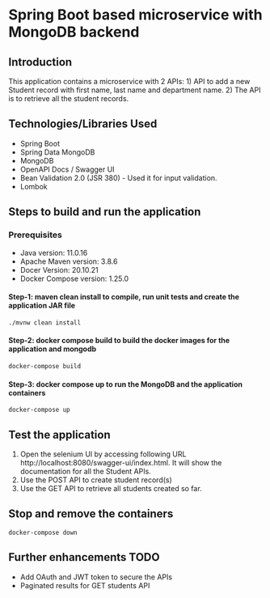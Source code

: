 # Spring Boot based microservice with MongoDB backend

## Introduction
This application contains a microservice with 2 APIs: 
	1) API to add a new Student record with first name, last name and department name. 
	2) The API is to retrieve all the student records.

## Technologies/Libraries Used

- Spring Boot 
- Spring Data MongoDB
- MongoDB
- OpenAPI Docs / Swagger UI
- Bean Validation 2.0 (JSR 380) - Used it for input validation. 
- Lombok

## Steps to build and run the application

### Prerequisites ###

- Java version: 		11.0.16
- Apache Maven version: 	3.8.6
- Docer Version:  		20.10.21
- Docker Compose version:       1.25.0


#### Step-1: maven clean install to compile, run unit tests and create the application JAR file ####

```shell
./mvnw clean install
```
#### Step-2: docker compose build to build the docker images for the application and mongodb ####

```shell
docker-compose build
```
#### Step-3: docker compose up to run the MongoDB and the application containers ####

```shell
docker-compose up
```
## Test the application 
1) Open the selenium UI by accessing following URL http://localhost:8080/swagger-ui/index.html. It will show the documentation for all the Student APIs. 
2) Use the POST API to create student record(s)
3) Use the GET API to retrieve all students created so far. 

## Stop and remove the containers
```shell
docker-compose down
```

## Further enhancements TODO
- Add OAuth and JWT token to secure the APIs
- Paginated results for GET students API
